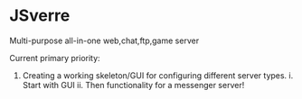 JSverre
=======

Multi-purpose all-in-one web,chat,ftp,game server

Current primary priority:
1. Creating a working skeleton/GUI for configuring different server types.
	i. Start with GUI
	ii. Then functionality for a messenger server!
